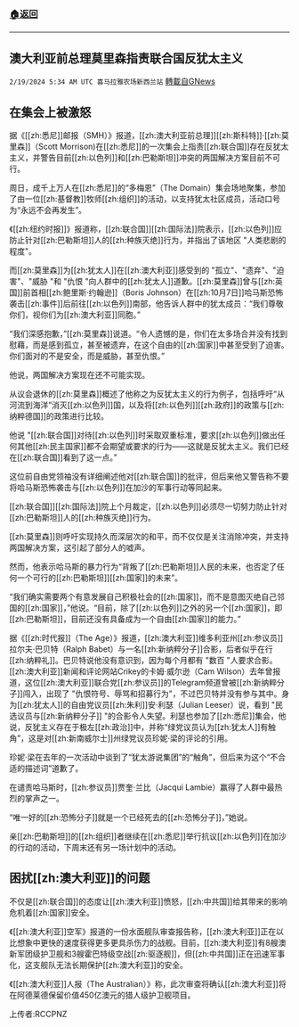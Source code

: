 ###  [:house:返回](README.md)
---


## 澳大利亚前总理莫里森指责联合国反犹太主义
`2/19/2024 5:34 AM UTC 喜马拉雅农场新西兰站` [轉載自GNews](https://gnews.org/articles/2321774)

        

## 在集会上被激怒

据《[[zh:悉尼]]邮报（SMH）》报道，[[zh:澳大利亚前总理]][[zh:斯科特]]·[[zh:莫里森]]（Scott Morrison)在[[zh:悉尼]]的一次集会上指责[[zh:联合国]]存在反犹太主义，并警告目前[[zh:以色列]]和[[zh:巴勒斯坦]]冲突的两国解决方案目前不可行。

周日，成千上万人在[[zh:悉尼]]的“多梅恩”（The Domain）集会场地聚集，参加了由一位[[zh:基督教]]牧师[[zh:组织]]的活动，以支持犹太社区成员，活动口号为“永远不会再发生”。

《[[zh:纽约时报]]》报道称，[[zh:联合国]][[zh:国际法]]院表示，[[zh:以色列]]应防止针对[[zh:巴勒斯坦]]人的[[zh:种族灭绝]]行为，并指出了该地区 "人类悲剧的程度"。

而[[zh:莫里森]]为[[zh:犹太人]]在[[zh:澳大利亚]]感受到的 "孤立"、"遗弃"、"迫害"、"威胁 "和 "仇恨 "向人群中的[[zh:犹太人]]道歉。[[zh:莫里森]]曾与[[zh:英国]]前首相[[zh:鲍里斯·约翰逊]]（Boris Johnson）在[[zh:10月7日]]哈马斯恐怖袭击[[zh:事件]]后前往[[zh:以色列]]南部，他告诉人群中的犹太成员：“我们尊敬你们，视你们为[[zh:澳大利亚]]同胞。”

“我们深感抱歉，”[[zh:莫里森]]说道。“令人遗憾的是，你们在太多场合并没有找到慰藉，而是感到孤立，甚至被遗弃，在这个自由的[[zh:国家]]中甚至受到了迫害。你们面对的不是安全，而是威胁，甚至仇恨。”

他说，两国解决方案现在还不可能实现。

从议会退休的[[zh:莫里森]]概述了他称之为反犹太主义的行为例子，包括呼吁“从河流到海洋”消灭[[zh:以色列]]国，以及将[[zh:以色列]][[zh:政府]]的政策与[[zh:纳粹德国]]的政策进行比较。

他说 "[[zh:联合国]]对待[[zh:以色列]]时采取双重标准，要求[[zh:以色列]]做出任何其他[[zh:民主国家]]都不会期望或要求的行为——这就是反犹太主义。我们已经在[[zh:联合国]]看到了这一点。”

这位前自由党领袖没有详细阐述他对[[zh:联合国]]的批评，但后来他又警告称不要将哈马斯恐怖袭击与[[zh:以色列]]在加沙的军事行动等同起来。 

[[zh:联合国]][[zh:国际法]]院上个月裁定，[[zh:以色列]]必须尽一切努力防止针对[[zh:巴勒斯坦]]人的[[zh:种族灭绝]]行为。

[[zh:莫里森]]则呼吁实现持久而深层次的和平，而不仅仅是关注消除冲突，并支持两国解决方案，这引起了部分人的嘘声。

然而，他表示哈马斯的暴力行为“背叛了[[zh:巴勒斯坦]]人民的未来，也否定了任何一个可行的[[zh:巴勒斯坦]][[zh:国家]]的未来”。

“我们确实需要两个有意发展自己积极社会的[[zh:国家]]，而不是意图灭绝自己邻国的[[zh:国家]]，”他说。“目前，除了[[zh:以色列]]之外的另一个[[zh:国家]]，即[[zh:巴勒斯坦]]，目前还没有具备成为一个自由[[zh:国家]]的能力。”

据《[[zh:时代报]]（The Age）》报道，[[zh:澳大利亚]]维多利亚州[[zh:参议员]]拉尔夫·巴贝特（Ralph Babet）与一名[[zh:新纳粹分子]]合影，后者似乎在行[[zh:纳粹礼]]。巴贝特说他没有意识到，因为每个月都有 "数百 "人要求合影。[[zh:澳大利亚]]新闻和评论网站Crikey的卡姆·威尔逊（Cam Wilson）去年曾报道，这位[[zh:澳大利亚]]联合党[[zh:参议员]]的Telegram频道曾被[[zh:新纳粹分子]]闯入，出现了 "仇恨符号、辱骂和招募行为"，不过巴贝特并没有参与其中。身为[[zh:犹太人]]的自由党议员[[zh:朱利]]安·利瑟（Julian Leeser）说，看到 "民选议员与[[zh:新纳粹分子]] "的合影令人失望。利瑟也参加了[[zh:悉尼]]集会，他说，反犹主义存在于极左[[zh:政治]]中，并称“绿党议员认为[[zh:犹太人]]有触角”，这是对[[zh:新南威尔士]]州绿党议员珍妮·梁的评论的引用。

珍妮·梁在去年的一次活动中谈到了“犹太游说集团”的“触角”，但后来为这个“不合适的描述词”道歉了。

在谴责哈马斯时，[[zh:参议员]]贾奎·兰比（Jacqui Lambie）赢得了人群中最热烈的掌声之一。

“唯一好的[[zh:恐怖分子]]就是一个已经死去的[[zh:恐怖分子]]，”她说。

亲[[zh:巴勒斯坦]]的[[zh:组织]]者继续在[[zh:悉尼]]举行抗议[[zh:以色列]]在加沙的行动的活动，下周末还有另一场计划中的活动。

## 困扰[[zh:澳大利亚]]的问题

不仅是[[zh:联合国]]的态度让[[zh:澳大利亚]]愤怒，[[zh:中共国]]给其带来的影响危机着[[zh:国家]]安全。

《[[zh:澳大利亚]]空军》报道的一份水面舰队审查报告称，[[zh:澳大利亚]]正在以比想象中更快的速度获得更多更具杀伤力的战舰。目前，[[zh:澳大利亚]]有8艘澳新军团级护卫舰和3艘霍巴特级空战[[zh:驱逐舰]]，但[[zh:中共国]]正在迅速军事化，这支舰队无法长期保护[[zh:澳大利亚]]的安全。

《[[zh:澳大利亚]]人报（The Australian）》称，此次审查将确认[[zh:澳大利亚]]将在阿德莱德保留价值450亿澳元的猎人级护卫舰项目。

上传者:RCCPNZ
